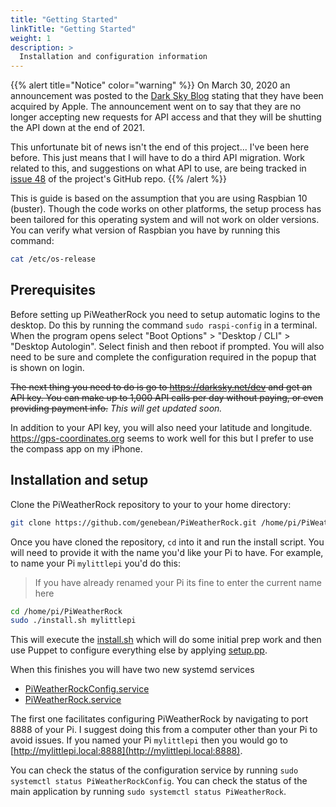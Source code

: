 ```yaml
---
title: "Getting Started"
linkTitle: "Getting Started"
weight: 1
description: >
  Installation and configuration information
---
```


{{% alert title="Notice" color="warning" %}}
On March 30, 2020 an announcement was posted to the [Dark Sky Blog](https://blog.darksky.net) stating that they have
been acquired by Apple. The announcement went on to say that they are no longer accepting new requests for API access and that they
will be shutting the API down at the end of 2021.

This unfortunate bit of news isn't the end of this project... I've been here before. This just means that I will have to do a third
API migration. Work related to this, and suggestions on what API to use, are being tracked in
[issue 48](https://github.com/genebean/PiWeatherRock/issues/48) of the project's GitHub repo.
{{% /alert %}}

This is guide is based on the assumption that you are using Raspbian 10 (buster). Though the code works on other platforms, the setup process has been tailored for this operating system and will not work on older versions. You can verify what version of Raspbian you have by running this command:

```bash
cat /etc/os-release
```

## Prerequisites

Before setting up PiWeatherRock you need to setup automatic logins to the desktop. Do this by running the command `sudo raspi-config` in a terminal. When the program opens select "Boot Options" > "Desktop / CLI" > "Desktop Autologin". Select finish and then reboot if prompted. You will also need to be sure and complete the configuration required in the popup that is shown on login.

~~The next thing you need to do is go to https://darksky.net/dev and get an API key. You can make up to 1,000 API calls per day without paying, or even providing payment info.~~ *This will get updated soon.*

In addition to your API key, you will also need your latitude and longitude. https://gps-coordinates.org seems to work well for this but I prefer to use the compass app on my iPhone.

## Installation and setup

Clone the PiWeatherRock repository to your to your home directory:

```bash
git clone https://github.com/genebean/PiWeatherRock.git /home/pi/PiWeatherRock
```

Once you have cloned the repository, `cd` into it and run the install script. You will need to provide it with the name you'd like your Pi to have. For example, to name your Pi `mylittlepi` you'd do this:

> If you have already renamed your Pi its fine to enter the current name here

```bash
cd /home/pi/PiWeatherRock
sudo ./install.sh mylittlepi
```

This will execute the [install.sh](https://github.com/genebean/PiWeatherRock/blob/master/install.sh) which will do some initial prep work and then use Puppet to configure everything else by applying [setup.pp](https://github.com/genebean/PiWeatherRock/blob/master/setup.pp).

When this finishes you will have two new systemd services

- [PiWeatherRockConfig.service](https://github.com/genebean/PiWeatherRock/blob/master/PiWeatherRockConfig.service)
- [PiWeatherRock.service](https://github.com/genebean/PiWeatherRock/blob/master/PiWeatherRock.service)

The first one facilitates configuring PiWeatherRock by navigating to port 8888 of your Pi. I suggest doing this from a computer other than your Pi to avoid issues. If you named your Pi `mylittlepi` then you would go to [http://mylittlepi.local:8888](http://mylittlepi.local:8888).

You can check the status of the configuration service by running `sudo systemctl status PiWeatherRockConfig`. You can check the status of the main application by running `sudo systemctl status PiWeatherRock`.
